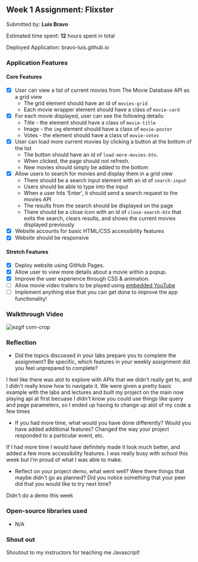 ## Week 1 Assignment: Flixster

Submitted by: **Luis Bravo**

Estimated time spent: **12** hours spent in total

Deployed Application: bravo-luis.github.io

### Application Features

#### Core Features

- [x] User can view a list of current movies from The Movie Database API as a grid view
  - The grid element should have an id of `movies-grid`
  - Each movie wrapper element should have a class of `movie-card`
- [x] For each movie displayed, user can see the following details:
  - Title - the element should have a class of `movie-title`
  - Image - the `img` element should have a class of `movie-poster`
  - Votes - the element should have a class of `movie-votes`
- [x] User can load more current movies by clicking a button at the bottom of the list
  - The button should have an id of `load-more-movies-btn`.
  - When clicked, the page should not refresh.
  - New movies should simply be added to the bottom
- [x] Allow users to search for movies and display them in a grid view
  - There should be a search input element with an id of `search-input`
  - Users should be able to type into the input
  - When a user hits 'Enter', it should send a search request to the movies API
  - The results from the search should be displayed on the page
  - There should be a close icon with an id of `close-search-btn` that exits the search, clears results, and shows the current movies displayed previously
- [x] Website accounts for basic HTML/CSS accessibility features
- [x] Website should be responsive

#### Stretch Features

- [x] Deploy website using GitHub Pages.
- [x] Allow user to view more details about a movie within a popup.
- [x] Improve the user experience through CSS & animation.
- [ ] Allow movie video trailers to be played using [embedded YouTube](https://support.google.com/youtube/answer/171780?hl=en)
- [ ] Implement anything else that you can get done to improve the app functionality!

### Walkthrough Video

![ezgif com-crop](https://github.com/Bravo-Luis/FTL-SITE/assets/91937163/a055ed16-6214-4071-9fc4-b228e02c64d8)


### Reflection

- Did the topics discussed in your labs prepare you to complete the assignment? Be specific, which features in your weekly assignment did you feel unprepared to complete?

I feel like there was alot to explore with APIs that we didn't really get to, and I didn't really know how to navigate it. We were given a pretty basic example with the labs and lectures and built my project on the main now playing api at first becuase I didn't know you could use things like query and page parameters, so I ended up having to change up alot of my code a few times

- If you had more time, what would you have done differently? Would you have added additional features? Changed the way your project responded to a particular event, etc.
  
If I had more time I would have definitely made it look much better, and added a few more accessibility features. I was really busy with school this week but I'm proud of what I was able to make.

- Reflect on your project demo, what went well? Were there things that maybe didn't go as planned? Did you notice something that your peer did that you would like to try next time?

Didn't do a demo this week

### Open-source libraries used

- N/A

### Shout out

Shoutout to my instructors for teaching me Javascript!
